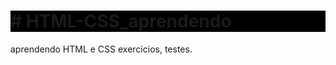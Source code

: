 <!DOCTYPE html>
<html lang="pt-br">
<head>
    <meta charset="UTF-8">
    <meta http-equiv="X-UA-Compatible" content="IE=edge">
    <meta name="viewport" content="width=device-width, initial-scale=1.0">
    <title>Document</title>
    <style> h1{
                background-color: black;
            }</style>
</head>
<body>
    <h1># HTML-CSS_aprendendo</h1>
    <p>aprendendo HTML e CSS exercicios, testes.</p>
</body>
</html>